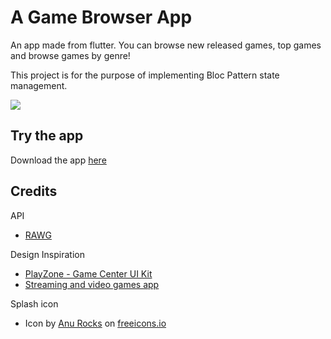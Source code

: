# A Game Browser App

An app made from flutter. You can browse new released games, top games and browse games by genre!

This project is for the purpose of implementing Bloc Pattern state management.

![](sample.gif)

## Try the app
Download the app [here](https://drive.google.com/file/d/1GMFS74BwAit4bsXQGFJxX0KtNNnDxEC_/view?usp=sharing)

## Credits

API

- [RAWG](https://rawg.io/)


Design Inspiration

- [PlayZone - Game Center UI Kit](https://dribbble.com/shots/15625814-PlayZone-Game-Center-UI-Kit)
- [Streaming and video games app](https://dribbble.com/shots/16200931-Streaming-and-video-games-app)


Splash icon

- Icon by <a href="https://freeicons.io/profile/730">Anu Rocks</a> on <a href="https://freeicons.io">freeicons.io</a>
                                
